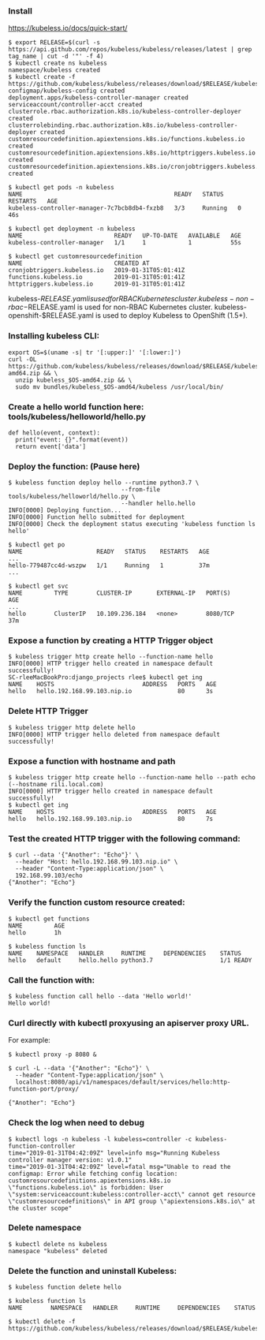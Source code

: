 ### Install
https://kubeless.io/docs/quick-start/
```
$ export RELEASE=$(curl -s https://api.github.com/repos/kubeless/kubeless/releases/latest | grep tag_name | cut -d '"' -f 4)
$ kubectl create ns kubeless
namespace/kubeless created
$ kubectl create -f https://github.com/kubeless/kubeless/releases/download/$RELEASE/kubeless-$RELEASE.yaml
configmap/kubeless-config created
deployment.apps/kubeless-controller-manager created
serviceaccount/controller-acct created
clusterrole.rbac.authorization.k8s.io/kubeless-controller-deployer created
clusterrolebinding.rbac.authorization.k8s.io/kubeless-controller-deployer created
customresourcedefinition.apiextensions.k8s.io/functions.kubeless.io created
customresourcedefinition.apiextensions.k8s.io/httptriggers.kubeless.io created
customresourcedefinition.apiextensions.k8s.io/cronjobtriggers.kubeless.io created
```
```
$ kubectl get pods -n kubeless
NAME                                           READY   STATUS    RESTARTS   AGE
kubeless-controller-manager-7c7bcb8db4-fxzb8   3/3     Running   0          46s

$ kubectl get deployment -n kubeless
NAME                          READY   UP-TO-DATE   AVAILABLE   AGE
kubeless-controller-manager   1/1     1            1           55s

$ kubectl get customresourcedefinition
NAME                          CREATED AT
cronjobtriggers.kubeless.io   2019-01-31T05:01:41Z
functions.kubeless.io         2019-01-31T05:01:41Z
httptriggers.kubeless.io      2019-01-31T05:01:41Z
```
kubeless-$RELEASE.yaml is used for RBAC Kubernetes cluster.
kubeless-non-rbac-$RELEASE.yaml is used for non-RBAC Kubernetes cluster.
kubeless-openshift-$RELEASE.yaml is used to deploy Kubeless to OpenShift (1.5+).

### Installing kubeless CLI:
```
export OS=$(uname -s| tr '[:upper:]' '[:lower:]')
curl -OL https://github.com/kubeless/kubeless/releases/download/$RELEASE/kubeless_$OS-amd64.zip && \
  unzip kubeless_$OS-amd64.zip && \
  sudo mv bundles/kubeless_$OS-amd64/kubeless /usr/local/bin/
```

### Create a hello world function here: tools/kubeless/helloworld/hello.py
```
def hello(event, context):
  print("event: {}".format(event))
  return event['data']
```

### Deploy the function: (Pause here)
```
$ kubeless function deploy hello --runtime python3.7 \
                                --from-file tools/kubeless/helloworld/hello.py \
                                --handler hello.hello
INFO[0000] Deploying function...
INFO[0000] Function hello submitted for deployment
INFO[0000] Check the deployment status executing 'kubeless function ls hello'
```
```
$ kubectl get po
NAME                     READY   STATUS    RESTARTS   AGE
...
hello-779487cc4d-wszpw   1/1     Running   1          37m
...
```
```
$ kubectl get svc
NAME         TYPE        CLUSTER-IP       EXTERNAL-IP   PORT(S)                                                                            AGE
...
hello        ClusterIP   10.109.236.184   <none>        8080/TCP                                                                           37m
```

### Expose a function by creating a HTTP Trigger object
```
$ kubeless trigger http create hello --function-name hello
INFO[0000] HTTP trigger hello created in namespace default successfully!
SC-rleeMacBookPro:django_projects rlee$ kubectl get ing
NAME    HOSTS                         ADDRESS   PORTS   AGE
hello   hello.192.168.99.103.nip.io             80      3s
```

### Delete HTTP Trigger
```
$ kubeless trigger http delete hello
INFO[0000] HTTP trigger hello deleted from namespace default successfully!
```

### Expose a function with hostname and path
```
$ kubeless trigger http create hello --function-name hello --path echo (--hostname rili.local.com)
INFO[0000] HTTP trigger hello created in namespace default successfully!
$ kubectl get ing
NAME    HOSTS                         ADDRESS   PORTS   AGE
hello   hello.192.168.99.103.nip.io             80      7s
```

### Test the created HTTP trigger with the following command:
```
$ curl --data '{"Another": "Echo"}' \
  --header "Host: hello.192.168.99.103.nip.io" \
  --header "Content-Type:application/json" \
  192.168.99.103/echo
{"Another": "Echo"}
```

### Verify the function custom resource created:
```
$ kubectl get functions
NAME         AGE
hello        1h

$ kubeless function ls
NAME    NAMESPACE   HANDLER     RUNTIME     DEPENDENCIES    STATUS
hello   default     hello.hello python3.7                   1/1 READY
```

### Call the function with:
```
$ kubeless function call hello --data 'Hello world!'
Hello world!
```

###  Curl directly with kubectl proxyusing an apiserver proxy URL.
For example:
```
$ kubectl proxy -p 8080 &

$ curl -L --data '{"Another": "Echo"}' \
  --header "Content-Type:application/json" \
  localhost:8080/api/v1/namespaces/default/services/hello:http-function-port/proxy/

{"Another": "Echo"}
```
### Check the log when need to debug
```
$ kubectl logs -n kubeless -l kubeless=controller -c kubeless-function-controller
time="2019-01-31T04:42:09Z" level=info msg="Running Kubeless controller manager version: v1.0.1"
time="2019-01-31T04:42:09Z" level=fatal msg="Unable to read the configmap: Error while fetching config location: customresourcedefinitions.apiextensions.k8s.io \"functions.kubeless.io\" is forbidden: User \"system:serviceaccount:kubeless:controller-acct\" cannot get resource \"customresourcedefinitions\" in API group \"apiextensions.k8s.io\" at the cluster scope"
```

### Delete namespace
```
$ kubectl delete ns kubeless
namespace "kubeless" deleted
```

### Delete the function and uninstall Kubeless:
```
$ kubeless function delete hello

$ kubeless function ls
NAME        NAMESPACE   HANDLER     RUNTIME     DEPENDENCIES    STATUS

$ kubectl delete -f https://github.com/kubeless/kubeless/releases/download/$RELEASE/kubeless-$RELEASE.yaml
```